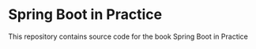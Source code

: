 # Spring Boot in Practice

This repository contains source code for the book Spring Boot in Practice 

